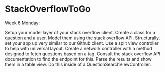 StackOverflowToGo
=================
Week 6
Monday:

Setup your model layer of your stack overflow client. Create a class for a question and a user. Model them using the stack overflow API.
Structurally, set your app up very similar to our Github client. Use a split view controller to help with universal layout. 
Create a network controller with a method designed to fetch questions based on a tag. Consult the stack overflow API documentation to find the endpoint for this.
Parse the results and show them in a table view. Do this inside of a QuestionSearchViewController.
